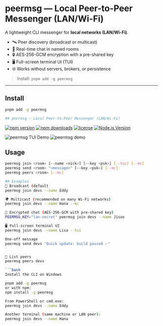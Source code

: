 # peermsg — Local Peer-to-Peer Messenger (LAN/Wi-Fi)

A lightweight CLI messenger for **local networks (LAN/Wi-Fi)**.  
- 🛰️ Peer discovery (broadcast or multicast)  
- 💬 Real-time chat in named rooms  
- 🔒 AES-256-GCM encryption with a pre-shared key  
- 🖥️ Full-screen terminal UI (TUI)  
- 🌐 Works without servers, brokers, or persistence

> Install: `pnpm add -g peermsg`

---

## Install

```bash
pnpm add -g peermsg

## peermsg — Local Peer-to-Peer Messenger (LAN/Wi-Fi)

```
[![npm version](https://img.shields.io/npm/v/peermsg.svg?style=flat-square)](https://www.npmjs.com/package/peermsg)
[![npm downloads](https://img.shields.io/npm/dm/peermsg.svg?style=flat-square)](https://www.npmjs.com/package/peermsg)
[![license](https://img.shields.io/npm/l/peermsg.svg?style=flat-square)](./LICENSE)
[![Node.js Version](https://img.shields.io/node/v/peermsg.svg?style=flat-square)](https://nodejs.org)

![peermsg TUI Demo](docs/demo.png)
![peermsg demo](docs/demo.gif)


## Usage

```bash
peermsg join <room> [--name <nick>] [--key <psk>] [--tui] [--mc]
peermsg send <room> "<message>" [--key <psk>] [--mc]
peermsg peers <room> [--mc]

## Examples
📡 Broadcast (default
peermsg join devs --name Eddy

🌍 Multicast (recommended on many Wi-Fi networks)
peermsg join devs --name Hana --mc

🔐 Encrypted chat (AES-256-GCM with pre-shared key)
PEERMSG_KEY="lan-secret" peermsg join devs --name Jisoo

🖥 Full-screen terminal UI
peermsg join devs --name Lisa --tui

One-off message
peermsg send devs "Quick update: build passed ✅"


👥 List peers
peermsg peers devs

```bash
Install the CLI on Windows

pnpm add -g peermsg
or with npm:
npm install -g peermsg

From PowerShell or cmd.exe:
peermsg join devs --name Eddy

Another terminal (same machine or LAN peer):
peermsg join devs --name Hana


